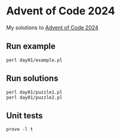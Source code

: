 # Advent of Code 2024

My solutions to [Advent of Code 2024](https://adventofcode.com/2024)

## Run example

```shell
perl day01/example.pl
```

## Run solutions

```shell
perl day01/puzzle1.pl
perl day01/puzzle2.pl
```

## Unit tests

```shell
prove -l t
```
